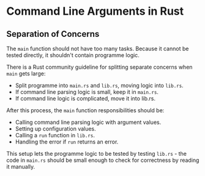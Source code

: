 Command Line Arguments in Rust
==============================

Separation of Concerns
----------------------
The `main` function should not have too many tasks. Because it cannot be tested directly, it shouldn't contain programme logic.

There is a Rust community guideline for splitting separate concerns when `main` gets large:

- Split programme into `main.rs` and `lib.rs`, moving logic into `lib.rs`.
- If command line parsing logic is small, keep it in `main.rs`.
- If command line logic is complicated, move it into lib.rs.

After this process, the `main` function responsibilities should be:

- Calling command line parsing logic with argument values.
- Setting up configuration values.
- Calling a `run` function in `lib.rs`.
- Handling the error if `run` returns an error.

This setup lets the programme logic to be tested by testing `lib.rs` - the code in `main.rs` should be small enough to check for correctness by reading it manually.
